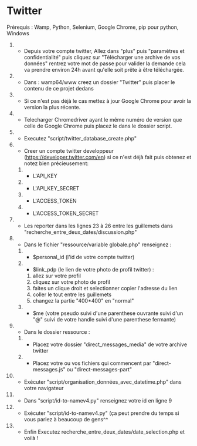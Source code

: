 # Twitter
Prérequis : Wamp, Python, Selenium, Google Chrome, pip pour python, Windows

1. - Depuis votre compte twitter, Allez dans "plus" puis "paramètres et confidentialité" puis cliquez sur  "Télécharger une archive de vos données" rentrez 
votre mot de passe pour valider la demande cela va prendre environ 24h avant qu'elle soit prête à être téléchargée.
2. - Dans : wamp64/www creez un dossier "Twitter" puis placer le contenu de ce projet dedans
3. - Si ce n'est pas déjà le cas mettez à jour Google Chrome pour avoir la version la plus récente.
4. - Telecharger Chromedriver ayant le même numéro de version que celle de Google Chrome puis placez le dans le dossier script.
5. - Executez "script/twitter_database_create.php"

6. - Creer un compte twitter developpeur (https://developer.twitter.com/en)  si ce n'est déjà fait puis obtenez et notez bien précieusement: 
	1. - L'API_KEY 
	2. - L'API_KEY_SECRET
	3. - L'ACCESS_TOKEN
	4. - L'ACCESS_TOKEN_SECRET
  
7. - Les reporter dans les lignes 23 à 26 entre les guillemets dans  "recherche_entre_deux_dates/discussion.php"

8. - Dans le fichier "ressource/variable globale.php" renseignez :
	1. - $personal_id (l'id de votre compte twitter)
	2. - $link_pdp (le lien de votre photo de profil twitter) : 
		1. allez sur votre profil 
		2. cliquez sur votre photo de profil
		3. faites un clique droit et selectionner copier l'adresse du lien
		4. coller le tout entre les guillemets 
		5. changez la partie "400*400" en  "normal"
	3. - $me (votre pseudo suivi d'une parenthese ouvrante suivi  d'un "@" suivi de votre handle suivi d'une parenthese fermante)
9. - Dans le dossier ressource :
	1. - Placez votre dossier "direct_messages_media" de votre archive twitter
	2. - Placez votre ou vos fichiers qui commencent par "direct-messages.js" ou "direct-messages-part"
    
10. - Exécuter "script/organisation_données_avec_datetime.php" dans votre navigateur 
11. - Dans "script/id-to-namev4.py" renseignez votre id en ligne 9 
12. - Exécuter "script/id-to-namev4.py" (ça peut prendre du temps si vous parlez à beaucoup de gens^^

13. - Enfin  Executez recherche_entre_deux_dates/date_selection.php et voilà !
